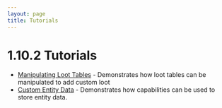 ```yaml
---
layout: page
title: Tutorials
---
```


# 1.10.2 Tutorials
- [Manipulating Loot Tables](http://tutorials.darkhax.net/tutorials/loot_tables/)  - Demonstrates how loot tables can be manipulated to add custom loot
- [Custom Entity Data](http://tutorials.darkhax.net/tutorials/custom_entity_data/) - Demonstrates how capabilities can be used to store entity data.
